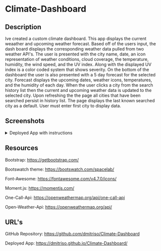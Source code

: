 # Climate-Dashboard

## Description 

Ive created a custom climate dashboard. This app displays the current weaather and upcoming weather forecast. Based off of the users input, the dash board displays the corresponding weather data pulled from two weather API's. The user is presented  with the city name, date, an icon representation of weather conditions, cloud coverage, the temperature, humidity, the wind speed, and the UV index. Along with the displayed UV index is a color coded system that shows severity. On the bottom of the dashboard the user is also presented with a 5 day forecast for the selected city. Forecast displays the upcoming dates, weather icons, temperatures, and the humidity of each day. When the user clicks a city from the search history list then the current and upcoming weather data is updated to the selected city. Upon refreshing the the page all cities that have been searched persist in history list. The page displays the last known searched city as a default. User must enter first city to display data.


## Screenshots

<details>

<summary>Deployed App with instructions</summary>
Apps dashboard and deployed app

![Climate-1](https://user-images.githubusercontent.com/64864829/101723093-96c6d900-3a79-11eb-9994-075000e00034.jpg)

User may enter a new city to be searched or select a previous one

![Climate-2](https://user-images.githubusercontent.com/64864829/101723094-975f6f80-3a79-11eb-99c9-b16a51f325d0.jpg)

Main card displaying the current weather forecast

![Climate-3](https://user-images.githubusercontent.com/64864829/101723095-975f6f80-3a79-11eb-8f08-8100b347f78c.jpg)

Upcoming 5 day forecast  that displays weather data

![Climate-4](https://user-images.githubusercontent.com/64864829/101723096-975f6f80-3a79-11eb-9a4b-e2d92d6ee161.jpg)


</details>

## Resources

Bootstrap: https://getbootstrap.com/

Bootswatch theme: https://bootswatch.com/spacelab/

Font-Awesome: https://fontawesome.com/v4.7.0/icons/

Moment.js: https://momentjs.com/

One-Call-Api: https://openweathermap.org/api/one-call-api

Open-Weather-Api: https://openweathermap.org/api/




## URL's

GitHub Repository: https://github.com/dmitriso/Climate-Dashboard

Deployed App: https://dmitriso.github.io/Climate-Dashboard/ 
